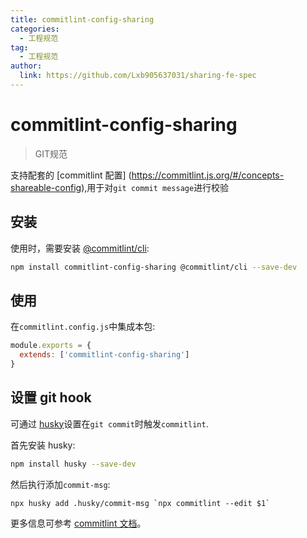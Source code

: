 ```yaml
---
title: commitlint-config-sharing
categories:
  - 工程规范
tag:
  - 工程规范
author:
  link: https://github.com/Lxb905637031/sharing-fe-spec
---
```


# commitlint-config-sharing

> GIT规范

支持配套的 [commitlint 配置] (https://commitlint.js.org/#/concepts-shareable-config),用于对`git commit message`进行校验

## 安装

使用时，需要安装 [@commitlint/cli](https://www.npmjs.com/package/@commitlint/cli):

```bash
npm install commitlint-config-sharing @commitlint/cli --save-dev
```

## 使用

在`commitlint.config.js`中集成本包:

```javascript
module.exports = {
  extends: ['commitlint-config-sharing']
}
```

## 设置 git hook

可通过 [husky](https://www.mpmjs.com/package/husky)设置在`git commit`时触发`commitlint`.

首先安装 husky:

```bash
npm install husky --save-dev
```

然后执行添加`commit-msg`:

```
npx husky add .husky/commit-msg `npx commitlint --edit $1`
```

更多信息可参考 [commitlint 文档](https://commitlint.js.org/#/guides-local-setup?id=install-husky)。